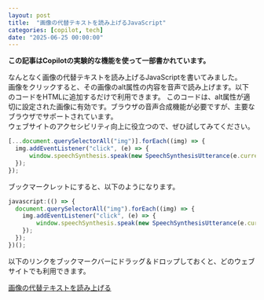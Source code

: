 ```yaml
---
layout: post
title:  "画像の代替テキストを読み上げるJavaScript"
categories: [copilot, tech]
date: "2025-06-25 00:00:00"
---
```


**この記事はCopilotの実験的な機能を使って一部書かれています。**

なんとなく画像の代替テキストを読み上げるJavaScriptを書いてみました。  
画像をクリックすると、その画像のalt属性の内容を音声で読み上げます。以下のコードをHTMLに追加するだけで利用できます。
このコードは、alt属性が適切に設定された画像に有効です。ブラウザの音声合成機能が必要ですが、主要なブラウザでサポートされています。  
ウェブサイトのアクセシビリティ向上に役立つので、ぜひ試してみてください。

```js
[...document.querySelectorAll("img")].forEach((img) => {
  img.addEventListener("click", (e) => {
      window.speechSynthesis.speak(new SpeechSynthesisUtterance(e.currentTarget.alt));
  });
});
```

ブックマークレットにすると、以下のようになります。

```js
javascript:(() => {
  document.querySelectorAll("img").forEach((img) => {
    img.addEventListener("click", (e) => {
        window.speechSynthesis.speak(new SpeechSynthesisUtterance(e.currentTarget.alt));
    });
  });
})();
```

以下のリンクをブックマークバーにドラッグ＆ドロップしておくと、どのウェブサイトでも利用できます。

<a href="javascript:(() => { document.querySelectorAll('img').forEach((img) => { img.addEventListener('click', (e) => { window.speechSynthesis.speak(new SpeechSynthesisUtterance(e.currentTarget.alt)); }); }); })();">画像の代替テキストを読み上げる</a>

